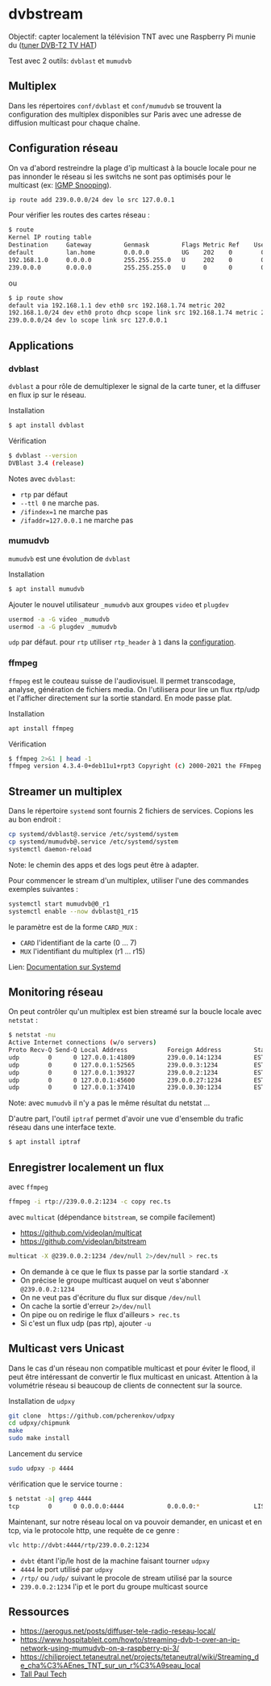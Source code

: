 # dvbstream

Objectif: capter localement la télévision TNT avec une Raspberry Pi munie du ([tuner DVB-T2 TV HAT](https://www.raspberrypi.com/products/raspberry-pi-tv-hat/))

Test avec 2 outils: `dvblast` et `mumudvb`

## Multiplex

Dans les répertoires `conf/dvblast` et `conf/mumudvb` se trouvent la configuration des multiplex disponibles sur Paris avec une adresse de diffusion multicast pour chaque chaîne.

## Configuration réseau

On va d'abord restreindre la plage d'ip multicast à la boucle locale pour ne pas innonder le réseau si les switchs ne sont pas optimisés pour le multicast (ex: [IGMP Snooping](https://fr.wikipedia.org/wiki/IGMP_snooping)).

```bash
ip route add 239.0.0.0/24 dev lo src 127.0.0.1
```

Pour vérifier les routes des cartes réseau :

```bash
$ route
Kernel IP routing table
Destination     Gateway         Genmask         Flags Metric Ref    Use Iface
default         lan.home        0.0.0.0         UG    202    0        0 eth0
192.168.1.0     0.0.0.0         255.255.255.0   U     202    0        0 eth0
239.0.0.0       0.0.0.0         255.255.255.0   U     0      0        0 lo
```

ou

```bash
$ ip route show
default via 192.168.1.1 dev eth0 src 192.168.1.74 metric 202
192.168.1.0/24 dev eth0 proto dhcp scope link src 192.168.1.74 metric 202
239.0.0.0/24 dev lo scope link src 127.0.0.1
```

## Applications

### dvblast

`dvblast` a pour rôle de demultiplexer le signal de la carte tuner, et la diffuser en flux ip sur le réseau.

Installation

```bash
$ apt install dvblast
```

Vérification

```bash
$ dvblast --version
DVBlast 3.4 (release)
```

Notes avec `dvblast`:

- `rtp` par défaut
- `--ttl 0` ne marche pas.
- `/ifindex=1` ne marche pas
- `/ifaddr=127.0.0.1` ne marche pas

### mumudvb

`mumudvb` est une évolution de `dvblast`

Installation

```bash
$ apt install mumudvb
```

Ajouter le nouvel utilisateur `_mumudvb` aux groupes `video` et `plugdev`

```bash
usermod -a -G video _mumudvb
usermod -a -G plugdev _mumudvb
```

`udp` par défaut. pour `rtp` utiliser `rtp_header` à `1` dans la [configuration](https://mumudvb.net/documentation/asciidoc/mumudvb-2.0.0/README_CONF.html).

### ffmpeg

`ffmpeg` est le couteau suisse de l'audiovisuel. Il permet transcodage, analyse, génération de fichiers media. On l'utilisera pour lire un flux rtp/udp et l'afficher directement sur la sortie standard. En mode passe plat.

Installation

```bash
apt install ffmpeg
```

Vérification

```bash
$ ffmpeg 2>&1 | head -1
ffmpeg version 4.3.4-0+deb11u1+rpt3 Copyright (c) 2000-2021 the FFmpeg developers
```

## Streamer un multiplex

Dans le répertoire `systemd` sont fournis 2 fichiers de services. Copions les au bon endroit :

```bash
cp systemd/dvblast@.service /etc/systemd/system
cp systemd/mumudvb@.service /etc/systemd/system
systemctl daemon-reload
```

Note: le chemin des apps et des logs peut être à adapter.

Pour commencer le stream d'un multiplex, utiliser l'une des commandes exemples suivantes :

```bash
systemctl start mumudvb@0_r1
systemctl enable --now dvblast@1_r15
```

le paramètre est de la forme `CARD_MUX` :

- `CARD` l'identifiant de la carte (0 ... 7)
- `MUX` l'identifiant du multiplex (r1 ... r15)

Lien: [Documentation sur Systemd](https://www.linuxtricks.fr/wiki/systemd-0-table-des-matieres-des-articles)

## Monitoring réseau

On peut contrôler qu'un multiplex est bien streamé sur la boucle locale avec `netstat` :

```bash
$ netstat -nu
Active Internet connections (w/o servers)
Proto Recv-Q Send-Q Local Address           Foreign Address         State
udp        0      0 127.0.0.1:41809         239.0.0.14:1234         ESTABLISHED
udp        0      0 127.0.0.1:52565         239.0.0.3:1234          ESTABLISHED
udp        0      0 127.0.0.1:39327         239.0.0.2:1234          ESTABLISHED
udp        0      0 127.0.0.1:45600         239.0.0.27:1234         ESTABLISHED
udp        0      0 127.0.0.1:37410         239.0.0.30:1234         ESTABLISHED
```

Note: avec `mumudvb` il n'y a pas le même résultat du netstat ...

D'autre part, l'outil `iptraf` permet d'avoir une vue d'ensemble du trafic réseau dans une interface texte.

```bash
$ apt install iptraf
```

## Enregistrer localement un flux

avec `ffmpeg`

```bash
ffmpeg -i rtp://239.0.0.2:1234 -c copy rec.ts
```

avec `multicat` (dépendance `bitstream`, se compile facilement)

- https://github.com/videolan/multicat
- https://github.com/videolan/bitstream

```bash
multicat -X @239.0.0.2:1234 /dev/null 2>/dev/null > rec.ts
```

- On demande à ce que le flux ts passe par la sortie standard `-X`
- On précise le groupe multicast auquel on veut s'abonner `@239.0.0.2:1234`
- On ne veut pas d'écriture du flux sur disque `/dev/null`
- On cache la sortie d'erreur `2>/dev/null`
- On pipe ou on redirige le flux d'ailleurs `> rec.ts`
- Si c'est un flux udp (pas rtp), ajouter `-u`

## Multicast vers Unicast

Dans le cas d'un réseau non compatible multicast et pour éviter le flood, il peut être intéressant de convertir le flux multicast en unicast.
Attention à la volumétrie réseau si beaucoup de clients de connectent sur la source.

Installation de `udpxy`

```bash
git clone  https://github.com/pcherenkov/udpxy
cd udpxy/chipmunk
make
sudo make install
```

Lancement du service

```bash
sudo udpxy -p 4444
```

vérification que le service tourne :

```bash
$ netstat -a| grep 4444
tcp        0      0 0.0.0.0:4444            0.0.0.0:*               LISTEN
```

Maintenant, sur notre réseau local on va pouvoir demander, en unicast et en tcp, via le protocole http, une requête de ce genre :

```bash
vlc http://dvbt:4444/rtp/239.0.0.2:1234
```

- `dvbt` étant l'ip/le host de la machine faisant tourner `udpxy`
- `4444` le port utilisé par `udpxy`
- `/rtp/` ou `/udp/` suivant le procole de stream utilisé par la source
- `239.0.0.2:1234` l'ip et le port du groupe multicast source

## Ressources

- https://aerogus.net/posts/diffuser-tele-radio-reseau-local/
- https://www.hospitableit.com/howto/streaming-dvb-t-over-an-ip-network-using-mumudvb-on-a-raspberry-pi-3/
- https://chiliproject.tetaneutral.net/projects/tetaneutral/wiki/Streaming_de_cha%C3%AEnes_TNT_sur_un_r%C3%A9seau_local
- [Tall Paul Tech](https://www.youtube.com/@TallPaulTech)
